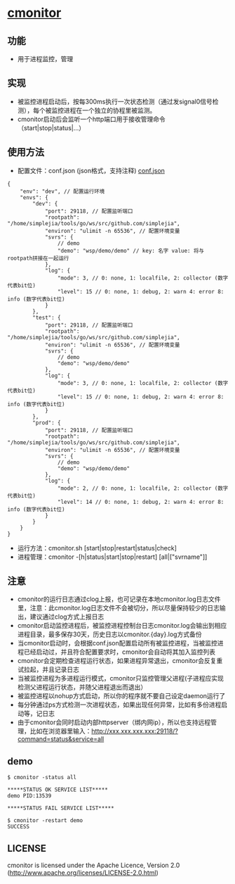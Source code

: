 # [cmonitor](http://github.com/simplejia/cmonitor)
## 功能
* 用于进程监控，管理

## 实现
* 被监控进程启动后，按每300ms执行一次状态检测（通过发signal0信号检测），每个被监控进程在一个独立的协程里被监测。
* cmonitor启动后会监听一个http端口用于接收管理命令（start|stop|status|...）

## 使用方法
* 配置文件：conf.json (json格式，支持注释)
[conf.json](http://github.com/simplejia/cmonitor/conf/conf.json)
```
{
    "env": "dev", // 配置运行环境
    "envs": {
        "dev": {
            "port": 29118, // 配置监听端口
            "rootpath": "/home/simplejia/tools/go/ws/src/github.com/simplejia",
            "environ": "ulimit -n 65536", // 配置环境变量
            "svrs": {
                // demo
                "demo": "wsp/demo/demo" // key: 名字 value: 将与rootpath拼接在一起运行
            },
            "log": {
                "mode": 3, // 0: none, 1: localfile, 2: collector (数字代表bit位)
                "level": 15 // 0: none, 1: debug, 2: warn 4: error 8: info (数字代表bit位)
            }
        },
        "test": {
            "port": 29118, // 配置监听端口
            "rootpath": "/home/simplejia/tools/go/ws/src/github.com/simplejia",
            "environ": "ulimit -n 65536", // 配置环境变量
            "svrs": {
                // demo 
                "demo": "wsp/demo/demo"
            },
            "log": {
                "mode": 3, // 0: none, 1: localfile, 2: collector (数字代表bit位)
                "level": 15 // 0: none, 1: debug, 2: warn 4: error 8: info (数字代表bit位)
            }
        },
        "prod": {
            "port": 29118, // 配置监听端口
            "rootpath": "/home/simplejia/tools/go/ws/src/github.com/simplejia",
            "environ": "ulimit -n 65536", // 配置环境变量
            "svrs": {
                // demo 
                "demo": "wsp/demo/demo"
            },
            "log": {
                "mode": 2, // 0: none, 1: localfile, 2: collector (数字代表bit位)
                "level": 14 // 0: none, 1: debug, 2: warn 4: error 8: info (数字代表bit位)
            }
        }
    }
}
```
* 运行方法：cmonitor.sh [start|stop|restart|status|check]
* 进程管理：cmonitor -[h|status|start|stop|restart] [all|["svrname"]]

## 注意
* cmonitor的运行日志通过clog上报，也可记录在本地cmonitor.log日志文件里，注意：此cmonitor.log日志文件不会被切分，所以尽量保持较少的日志输出，建议通过clog方式上报日志
* cmonitor启动监控进程后，被监控进程控制台日志cmonitor.log会输出到相应进程目录，最多保存30天，历史日志以cmonitor.{day}.log方式备份
* 当cmonitor启动时，会根据conf.json配置启动所有被监控进程，当被监控进程已经启动过，并且符合配置要求时，cmonitor会自动将其加入监控列表
* cmonitor会定期检查进程运行状态，如果进程异常退出，cmonitor会反复重试拉起，并且记录日志
* 当被监控进程为多进程运行模式，cmonitor只监控管理父进程(子进程应实现检测父进程运行状态，并随父进程退出而退出）
* 被监控进程以nohup方式启动，所以你的程序就不要自己设定daemon运行了
* 每分钟通过ps方式检测一次进程状态，如果出现任何异常，比如有多份进程启动等，记日志
* 由于cmonitor会同时启动内部httpserver（绑内网ip），所以也支持远程管理，比如在浏览器里输入：http://xxx.xxx.xxx.xxx:29118/?command=status&service=all

## demo
```
$ cmonitor -status all

*****STATUS OK SERVICE LIST*****
demo PID:13539

*****STATUS FAIL SERVICE LIST*****

$ cmonitor -restart demo
SUCCESS
```

## LICENSE
cmonitor is licensed under the Apache Licence, Version 2.0
(http://www.apache.org/licenses/LICENSE-2.0.html)

